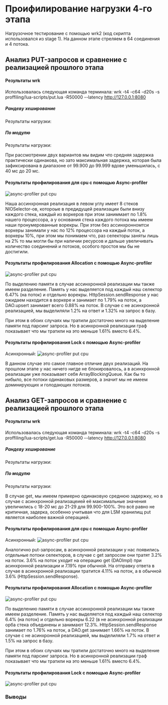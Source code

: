 # Проифилирование нагрузки 4-го этапа
Нагрузочное тестирование с помощью wrk2 (код скрипта использовался из stage 1).
На данном этапе стреляем в 64 соединения и 4 потока.

## Анализ PUT-запросов и сравнение с реализацией прошлого этапа
#### Результаты wrk
Использовалась следующая команда терминала:
wrk -t4 -c64 -d20s -s proffiling/lua-scripts/put.lua -R50000 --latency http://127.0.0.1:8080

##### Рандеву хеширование
Результаты нагрузки:

##### По модулю
Результаты нагрузки:


При рассмотрении двух вариантов мы видим что средняя задержка практически одинакова, но зато
максимальная задержка, которая была зафиксирована в диапазоне от 99.900 до 99.999 вдове уменьшилась,
с 40 мс до 20 мс.

#### Результаты профилирования для cpu с помощью Async-profiler

![async-profiler put cpu](flamegraphs/async_put_cpu.svg)

Наша ассинхронная реализация в левом углу имеет 8 стеков NIOSelector-ов, котороые в предидущей
реализации были внизу каждого стека, каждый из воркеров при этом заниммает по 1.8% нашего процессора,
а у основания стека каждого потока мы имеем наши пронумерованные ворекры. При этом без ассинхронномтси
воркеры занимали у нас по 12% процессора на каждый поток, а воркеры 10%, при этом мы понимаем что,
раз селекторы заняты лишь на 2% то мы могли бы при наличии ресурсов и дальше увеличивать количество
соединений и потоков, особого простоя мы бы не достигили.

#### Результаты профилирования Allocation с помощью Async-profiler

![async-profiler put cpu](flamegraphs/async_put_alloc.svg)

По выделению памяти в случае ассинхронной реализации мы также имеем разделение. Память у нас выделяется
под каждый наш селектор 6.47% (на поток) и отдельно ворекры. HttpSession.sendResponse у нас ожидаем
находится в воркере и занимает по 1.79% на поток, а DAO.upsert занимает всего 0.88% на поток.
В случае с не асинхронной реализацией, мы выделиляли 1.2% на ответ и 1.32% на запрос в базу.

При этом в обоих случаях мы тратили достаточно много на выделение памяти под парсинг запроса.
Но в асинхронной реализации граф показывает что мы тратили на это меньше 1.61% вместо 6.4%.
 
#### Результаты профилирования Lock с помощью Async-profiler
 
  Асинхронный:
 ![async-profiler put cpu](flamegraphs/async_put_lock.svg)

В данном случае это самое главное отличие двух реализаций. На прошлом этапе у нас ничего нигде не 
блокировалось, а в асинхронной реализации уже показывает себя ArrayBlockingQueue. Как бы то нибыло,
все потоки одинаковых размеров, а значит мы не имеем доминирующих и голодающих потоков.
 
 
 ## Анализ GET-запросов и сравнение с реализацией прошлого этапа
 #### Результаты wrk
 Использовалась следующая команда терминала:
  wrk -t4 -c64 -d20s -s proffiling/lua-scripts/get.lua -R50000 --latency http://127.0.0.1:8080
 
 ##### Рандеву хеширование
 Результаты нагрузки:
 
 ##### По модулю
 Результаты нагрузки:
 
В случае get, мы имеем примерно одинаковую среднюю задержку, но в случае с асинхронной реализацеией
её максимальные значения увеличились с 18-20 мс до 21-29 для 99.900-100%. Это всё равно не критичная,
задерка, особенно учитывая что для LSM хранилищ put является наиболее важной операцией. 
  
 #### Результаты профилирования для cpu с помощью Async-profiler
   
 Асинхронный:
 ![async-profiler put cpu](flamegraphs/async_get_cpu.svg)

 Аналогично put-запросам, в асинхронной реализации у нас появились отдельные потоки селекторов, в случае
 с get запросом они тратят 3.2% на поток. 3.6% на поток уходит на операцию get (DAOImpl) при асинхронной реализации
 и 7.19% при обычной. На отправку ответа в случае в асинхронной реализации тратится 4.11% на поток, а в
 обычной 3.6% (HttpSession.sendResponse).
 
 #### Результаты профилирования Allocation с помощью Async-profiler
 
  ![async-profiler put cpu](flamegraphs/async_get_alloc.svg)
 
 По выделению памяти в случае ассинхронной реализации мы также имеем разделение. Память у нас выделяется
 под каждый наш селектор 6.4% (на поток) и отдельно ворекры 6.22 (в не асинхронной реализации орба стека
 объединены и занимают 12.3%. HttpSession.sendResponse занимает по 1.76% на поток, 
 а DAO.get занимает 1.66% на поток.
 В случае с не асинхронной реализацией, мы выделиляли 1.7% на ответ и 1.5% на запрос в базу.
 
 При этом в обоих случаях мы тратили достаточно много на выделение памяти под парсинг запроса.
 Но в асинхронной реализации граф показывает что мы тратили на это меньше 1.61% вместо 6.4%.

#### Результаты профилирования Lock с помощью Async-profiler

  ![async-profiler put cpu](flamegraphs/async_get_lock.svg)

### Выводы
